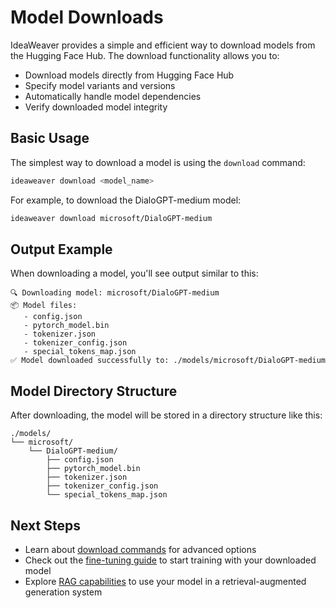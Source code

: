 # Model Downloads

IdeaWeaver provides a simple and efficient way to download models from the Hugging Face Hub. The download functionality allows you to:

- Download models directly from Hugging Face Hub
- Specify model variants and versions
- Automatically handle model dependencies
- Verify downloaded model integrity

## Basic Usage

The simplest way to download a model is using the `download` command:

```bash
ideaweaver download <model_name>
```

For example, to download the DialoGPT-medium model:

```bash
ideaweaver download microsoft/DialoGPT-medium
```

## Output Example

When downloading a model, you'll see output similar to this:

```
🔍 Downloading model: microsoft/DialoGPT-medium
📦 Model files:
   - config.json
   - pytorch_model.bin
   - tokenizer.json
   - tokenizer_config.json
   - special_tokens_map.json
✅ Model downloaded successfully to: ./models/microsoft/DialoGPT-medium
```

## Model Directory Structure

After downloading, the model will be stored in a directory structure like this:

```
./models/
└── microsoft/
    └── DialoGPT-medium/
        ├── config.json
        ├── pytorch_model.bin
        ├── tokenizer.json
        ├── tokenizer_config.json
        └── special_tokens_map.json
```

## Next Steps

- Learn about [download commands](commands.md) for advanced options
- Check out the [fine-tuning guide](../fine-tuning/overview.md) to start training with your downloaded model
- Explore [RAG capabilities](../rag/overview.md) to use your model in a retrieval-augmented generation system 